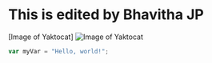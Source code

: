 # This is edited by Bhavitha JP
[Image of Yaktocat]
![Image of Yaktocat](https://octodex.github.com/images/yaktocat.png)
``` javascript
var myVar = "Hello, world!";
```

